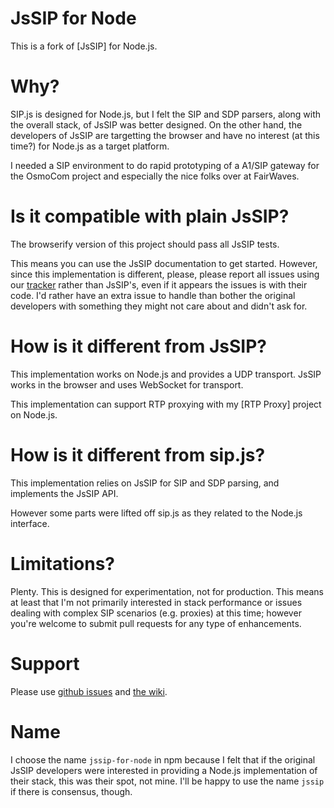 JsSIP for Node
==============

This is a fork of [JsSIP] for Node.js.

Why?
====

SIP.js is designed for Node.js, but I felt the SIP and SDP parsers, along with the overall stack, of JsSIP was better designed. On the other hand, the developers of JsSIP are targetting the browser and have no interest (at this time?) for Node.js as a target platform.

I needed a SIP environment to do rapid prototyping of a A1/SIP gateway for the OsmoCom project and especially the nice folks over at FairWaves.

Is it compatible with plain JsSIP?
==================================

The browserify version of this project should pass all JsSIP tests.

This means you can use the JsSIP documentation to get started. However, since this implementation is different, please, please report all issues using our [tracker](issues) rather than JsSIP's, even if it appears the issues is with their code. I'd rather have an extra issue to handle than bother the original developers with something they might not care about and didn't ask for.

How is it different from JsSIP?
===============================

This implementation works on Node.js and provides a UDP transport. JsSIP works in the browser and uses WebSocket for transport.

This implementation can support RTP proxying with my [RTP Proxy] project on Node.js.

How is it different from sip.js?
================================

This implementation relies on JsSIP for SIP and SDP parsing, and implements the JsSIP API.

However some parts were lifted off sip.js as they related to the Node.js interface.

Limitations?
============

Plenty. This is designed for experimentation, not for production. This means at least that I'm not primarily interested in stack performance or issues dealing with complex SIP scenarios (e.g. proxies) at this time; however you're welcome to submit pull requests for any type of enhancements.

Support
=======

Please use [github issues](issues) and [the wiki](wiki).

Name
====

I choose the name `jssip-for-node` in npm because I felt that if the original JsSIP developers were interested in providing a Node.js implementation of their stack, this was their spot, not mine. I'll be happy to use the name `jssip` if there is consensus, though.
